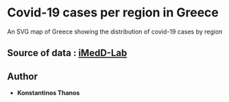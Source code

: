 # Covid-19 cases per region in Greece
An SVG map of Greece showing the distribution of covid-19 cases by region

## Source of data : <a href="'https://raw.githubusercontent.com/iMEdD-Lab/open-data/master/COVID-19/regions_greece.csv">iMedD-Lab</a>

## Author
* **Konstantinos Thanos**
